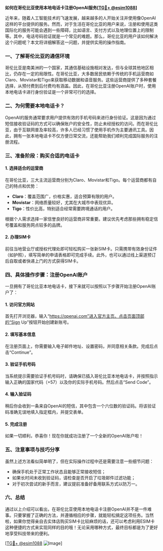 **如何在哥伦比亚使用本地电话卡注册OpenAI服务[[TG💪+ @esim1088](https://t.me/s/esim1088)]**

近年来，随着人工智能技术的飞速发展，越来越多的人开始关注并使用像OpenAI这样的平台提供的服务。然而，对于生活在哥伦比亚的用户来说，注册和使用这类国际化的服务可能会遇到一些障碍，比如语言、支付方式以及地理位置上的限制等。其中，电话号码验证就是一个常见的难题。那么，哥伦比亚的用户该如何解决这个问题呢？本文将详细解答这一问题，并提供实用的操作指南。

### 一、了解哥伦比亚的通信环境

哥伦比亚是南美洲的一个国家，其通信基础设施相对发达，但与全球其他地区相比，仍存在一定的局限性。在哥伦比亚，大多数居民依赖于传统的手机运营商如Claro、Movistar和Tigo来获取移动数据和语音服务。这些运营商提供了多种套餐选择，从预付费到后付费均有涵盖。因此，在哥伦比亚注册OpenAI账户时，使用本地电话卡进行身份验证是一个非常可行的选择。

### 二、为何需要本地电话卡？

OpenAI的服务通常要求用户提供有效的手机号码来进行身份验证。这是因为通过短信接收验证码的方式可以确保账户的安全性，防止未经授权的访问。而在哥伦比亚，由于互联网普及率较高，许多人已经习惯了使用手机作为主要通讯工具。因此，拥有一张本地电话卡不仅方便日常交流，还能帮助我们顺利完成国际服务的注册流程。

### 三、准备阶段：购买合适的电话卡

#### 1. 选择适合的运营商
在哥伦比亚，三大主流运营商分别为Claro、Movistar和Tigo。每个运营商都有自己的特点和优势：
- **Claro**：覆盖范围广，价格实惠，适合预算有限的用户。
- **Movistar**：网络质量较好，尤其在大城市中表现优异。
- **Tigo**：性价比高，特别适合经常需要跨境通话的用户。

根据个人需求选择一家信誉良好的运营商非常重要。建议优先考虑那些拥有稳定信号覆盖和服务网点较多的品牌。

#### 2. 办理SIM卡
前往当地营业厅或授权代理处即可轻松购买一张新SIM卡。只需携带有效身份证件（如护照），填写简单的申请表格即可完成手续。此外，也可以通过线上渠道预订后自取或者快递上门的方式获得SIM卡。

### 四、具体操作步骤：注册OpenAI账户

一旦拥有了哥伦比亚本地电话卡，接下来就可以按照以下步骤开始注册OpenAI账户了：

#### 1. 访问官方网站
首先打开浏览器，输入“https://openai.com”进入官方主页。点击页面顶部的“Sign Up”按钮开始创建新账号。

#### 2. 填写基本信息
在注册页面上，你需要输入电子邮件地址、设置密码，并同意相关条款。完成后点击“Continue”。

#### 3. 验证手机号码
当系统提示需要验证手机号码时，请确保已插入哥伦比亚本地电话卡，并按照指示输入正确的国家代码（+57）以及你的实际手机号码。然后点击“Send Code”。

#### 4. 输入验证码
稍后你会收到一条来自OpenAI的短信，其中包含一个六位数的验证码。将该验证码准确无误地填入指定框内，并提交表单。

#### 5. 完成注册
如果一切顺利，恭喜你！现在你就成功注册了一个全新的OpenAI账户啦！

### 五、注意事项与技巧分享

虽然上述方法看似简单明了，但在实际操作过程中还是需要注意一些细节问题：
- 确保手机处于正常工作状态且能够正常接收短信；
- 如果长时间未收到验证码，请检查是否开启了垃圾邮件过滤功能；
- 对于初次尝试的新手而言，建议提前准备好备用联系方式以防万一。

### 六、总结

通过以上介绍可以看出，在哥伦比亚使用本地电话卡注册OpenAI并不是一件难事。只要掌握了正确的方法，并遵循相应的步骤，就能轻松搞定这项任务。当然啦，如果你觉得亲自去实体店购买SIM卡比较麻烦的话，还可以考虑利用ESIM卡这种便捷的方式来实现同样的目的哦！无论采用哪种方式，最终目标都是为了更好地享受科技带来的便利。

[[TG💪+ @esim1088](https://t.me/s/esim1088) ![Image](https://i.postimg.cc/4NQfJmqS/Snipaste-2025-05-13-00-14-12.png)]